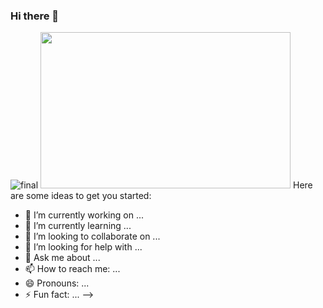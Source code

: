 ### Hi there 👋


![final](https://user-images.githubusercontent.com/56548231/87557362-731f8280-c6d5-11ea-8e75-15b63445009e.gif)
<img src="final.gif" height="250" width="400"></img>
Here are some ideas to get you started:

- 🔭 I’m currently working on ...
- 🌱 I’m currently learning ...
- 👯 I’m looking to collaborate on ...
- 🤔 I’m looking for help with ...
- 💬 Ask me about ...
- 📫 How to reach me: ...
- 😄 Pronouns: ...
- ⚡ Fun fact: ...
-->
